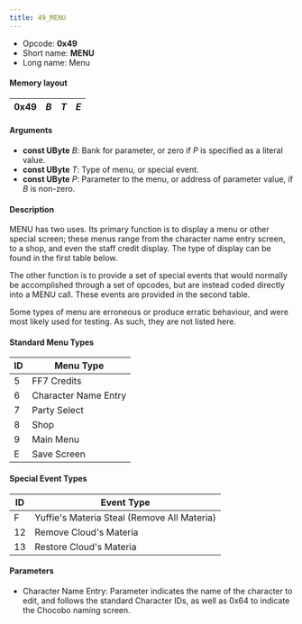 ```yaml
---
title: 49_MENU
---
```


- Opcode: **0x49**
- Short name: **MENU**
- Long name: Menu

#### Memory layout

| 0x49 | *B* | *T* | *E* |
|------|-----|-----|-----|

#### Arguments

- **const UByte** *B*: Bank for parameter, or zero if *P* is specified as a literal value.
- **const UByte** *T*: Type of menu, or special event.
- **const UByte** *P*: Parameter to the menu, or address of parameter value, if *B* is non-zero.

#### Description

MENU has two uses. Its primary function is to display a menu or other special screen; these menus range from the character name entry screen, to a shop, and even the staff credit display. The type of display can be found in the first table below.

The other function is to provide a set of special events that would normally be accomplished through a set of opcodes, but are instead coded directly into a MENU call. These events are provided in the second table.

Some types of menu are erroneous or produce erratic behaviour, and were most likely used for testing. As such, they are not listed here.

#### Standard Menu Types

| ID  | Menu Type            |
|-----|----------------------|
| 5   | FF7 Credits          |
| 6   | Character Name Entry |
| 7   | Party Select         |
| 8   | Shop                 |
| 9   | Main Menu            |
| E   | Save Screen          |

#### Special Event Types

| ID  | Event Type                                  |
|-----|---------------------------------------------|
| F   | Yuffie's Materia Steal (Remove All Materia) |
| 12  | Remove Cloud's Materia                      |
| 13  | Restore Cloud's Materia                     |

#### Parameters

- Character Name Entry: Parameter indicates the name of the character to edit, and follows the standard Character IDs, as well as 0x64 to indicate the Chocobo naming screen.
